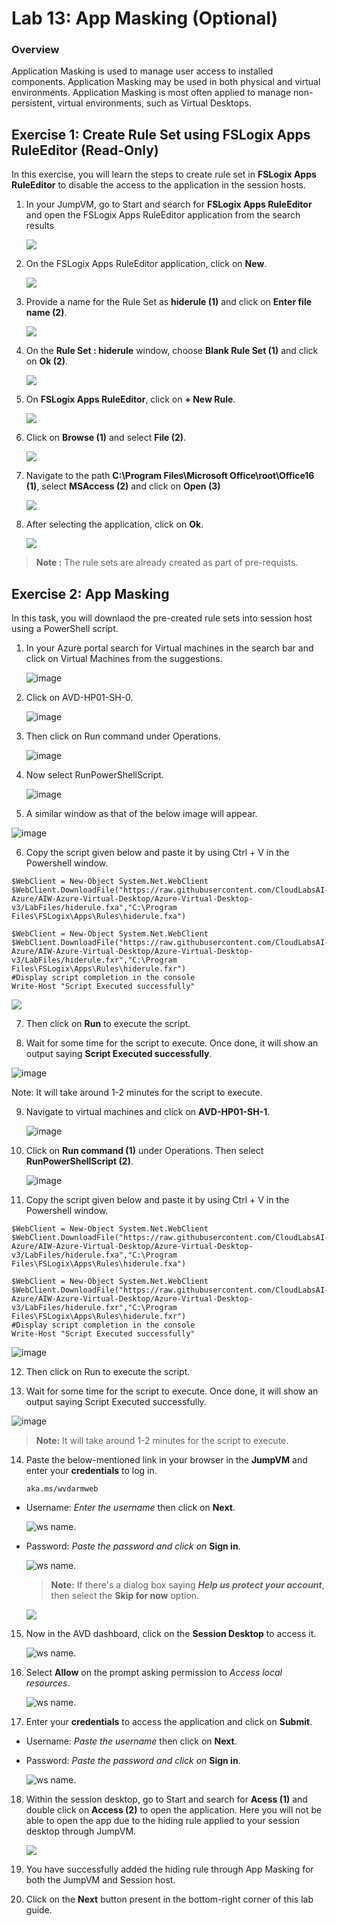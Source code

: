 # Lab 13: App Masking (Optional)


### Overview

Application Masking is used to manage user access to installed components. Application Masking may be used in both physical and virtual environments. Application Masking is most often applied to manage non-persistent, virtual environments, such as Virtual Desktops.

##  Exercise 1: Create Rule Set using FSLogix Apps RuleEditor (Read-Only)

In this exercise, you will learn the steps to create rule set in **FSLogix Apps RuleEditor** to disable the access to the application in the session hosts.


1. In your JumpVM,  go to Start and search for **FSLogix Apps RuleEditor** and open the FSLogix Apps RuleEditor application from the search results

    ![](../Azure-Virtual-Desktop-v3/media/selectRE.png)
    
2. On the FSLogix Apps RuleEditor application, click on **New**.

    ![](../Azure-Virtual-Desktop-v3/media/new.png)

3. Provide a name for the Rule Set as **hiderule (1)** and click on **Enter file name (2)**.

    ![](media-1/hiderule.png)

1. On the **Rule Set : hiderule** window, choose **Blank Rule Set (1)** and click on **Ok (2)**.

   ![](media-1/blankrule.png)
   
1. On **FSLogix Apps RuleEditor**, click on **+ New Rule**.

    ![](media-1/newrule.png)
    
1. Click on **Browse (1)** and select **File (2)**.

    ![](media-1/file.png)
    
1. Navigate to the path **C:\Program Files\Microsoft Office\root\Office16 (1)**, select **MSAccess (2)** and click on **Open (3)**

   ![](media-1/msaccess.png)
   
1. After selecting the application, click on **Ok**.

   ![](media-1/clickok.png)
   
  > **Note :** The rule sets are already created as part of pre-requists.


##  Exercise 2: App Masking

In this task, you will downlaod the pre-created rule sets into session host using a PowerShell script.

1. In your Azure portal search for Virtual machines in the search bar and click on Virtual Machines from the suggestions.

   ![image](https://user-images.githubusercontent.com/83349577/175346152-3f8dce30-9412-49c7-a974-6b2b0c9d1479.png)

2. Click on AVD-HP01-SH-0.

   ![image](https://user-images.githubusercontent.com/83349577/175346345-4afff1e0-2259-4b8c-9f7e-4b1ed6a55287.png)
   
3. Then click on Run command under Operations.

   ![image](https://user-images.githubusercontent.com/83349577/175346507-01f314bb-1fd0-4ce6-bfc4-f94dcd86e62a.png)

4. Now select RunPowerShellScript.
 
   ![image](https://user-images.githubusercontent.com/83349577/175346633-755b0351-9aa1-4632-af15-66412246ea55.png)

5.	A similar window as that of the below image will appear.

   ![image](https://user-images.githubusercontent.com/83349577/175346718-bf993fb4-06b8-4bca-8f61-7750c7f46c11.png)

6.	Copy the script given below and paste it by using Ctrl + V in the Powershell window.

   ```
   $WebClient = New-Object System.Net.WebClient
   $WebClient.DownloadFile("https://raw.githubusercontent.com/CloudLabsAI-Azure/AIW-Azure-Virtual-Desktop/Azure-Virtual-Desktop-v3/LabFiles/hiderule.fxa","C:\Program Files\FSLogix\Apps\Rules\hiderule.fxa")

  $WebClient = New-Object System.Net.WebClient
  $WebClient.DownloadFile("https://raw.githubusercontent.com/CloudLabsAI-Azure/AIW-Azure-Virtual-Desktop/Azure-Virtual-Desktop-v3/LabFiles/hiderule.fxr","C:\Program Files\FSLogix\Apps\Rules\hiderule.fxr")
  #Display script completion in the console
   Write-Host "Script Executed successfully"
  ```

  ![](media-1/script.png)
  
7.	Then click on **Run** to execute the script.


8.	Wait for some time for the script to execute. Once done, it will show an output saying **Script Executed successfully**.

   ![image](media-1/scriptexecuted.png)

   Note: It will take around 1-2 minutes for the script to execute.
   
9. Navigate to virtual machines and click on **AVD-HP01-SH-1**.

    ![image](https://user-images.githubusercontent.com/83349577/175347379-ac20a82e-8ead-4523-a4d8-f75a927a55be.png)

10. Click on **Run command (1)** under Operations. Then select **RunPowerShellScript (2)**.

    ![image](https://user-images.githubusercontent.com/83349577/175347558-bda31f12-5470-4e1d-be5d-a4e67b94729c.png)

11. Copy the script given below and paste it by using Ctrl + V in the Powershell window.

  

   ```
   $WebClient = New-Object System.Net.WebClient
   $WebClient.DownloadFile("https://raw.githubusercontent.com/CloudLabsAI-Azure/AIW-Azure-Virtual-Desktop/Azure-Virtual-Desktop-v3/LabFiles/hiderule.fxa","C:\Program Files\FSLogix\Apps\Rules\hiderule.fxa")

   $WebClient = New-Object System.Net.WebClient
   $WebClient.DownloadFile("https://raw.githubusercontent.com/CloudLabsAI-Azure/AIW-Azure-Virtual-Desktop/Azure-Virtual-Desktop-v3/LabFiles/hiderule.fxr","C:\Program Files\FSLogix\Apps\Rules\hiderule.fxr")
   #Display script completion in the console
   Write-Host "Script Executed successfully"
   ```
![image](media-1/script.png)



12. Then click on Run to execute the script.

13. Wait for some time for the script to execute. Once done, it will show an output saying Script Executed successfully.

   ![image](media-1/scriptexecuted.png)

   > **Note:** It will take around 1-2 minutes for the script to execute.

14. Paste the below-mentioned link in your browser in the **JumpVM** and enter your **credentials** to log in. 

     ```
     aka.ms/wvdarmweb
     ```

   - Username: *Enter the username*  **<inject key="Avd User 01" />** then click on **Next**.
   
     ![ws name.](media/username.png)

   - Password: *Paste the password*  **<inject key="AVD User Password" />** *and click on* **Sign in**.

     ![ws name.](media/password.png)

     >**Note:** If there's a dialog box saying ***Help us protect your account***, then select the **Skip for now** option.

      ![](media/login1.png)

15. Now in the AVD dashboard, click on the **Session Desktop** to access it. 

    ![ws name.](media/desktp-v2.png)

16. Select **Allow** on the prompt asking permission to *Access local resources*.

    ![ws name.](media/Accessallowres-v2.png)

17. Enter your **credentials** to access the application and click on **Submit**.

   - Username: *Paste the username*  **<inject key="Avd User 01" />** then click on **Next**.
   
   - Password: *Paste the password*  **<inject key="AVD User Password" />** *and click on* **Sign in**.
   
     ![ws name.](media/lb52.png)
     
18. Within the session desktop, go to Start and search for **Acess (1)** and double click on **Access (2)** to open the application. Here you will not be able to open the app due to the hiding rule applied to your session desktop through JumpVM. 

     ![](media-1/accessblock.png)

19. You have successfully added the hiding rule through App Masking for both the JumpVM and Session host.

20. Click on the **Next** button present in the bottom-right corner of this lab guide.  


